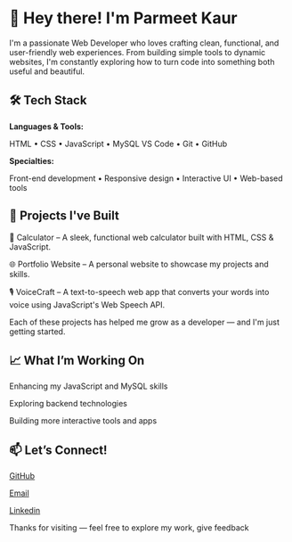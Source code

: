 # 👋 Hey there! I'm Parmeet Kaur

I'm a passionate Web Developer who loves crafting clean, functional, and user-friendly web experiences. From building simple tools to dynamic websites, I'm constantly exploring how to turn code into something both useful and beautiful.

## 🛠️ Tech Stack

**Languages & Tools:**

HTML • CSS • JavaScript • MySQL
VS Code • Git • GitHub

**Specialties:**

Front-end development • Responsive design • Interactive UI • Web-based tools

## 🚀 Projects I've Built

🧮 Calculator – A sleek, functional web calculator built with HTML, CSS & JavaScript.

🌐 Portfolio Website – A personal website to showcase my projects and skills.

🎙️ VoiceCraft – A text-to-speech web app that converts your words into voice using JavaScript's Web Speech API.

Each of these projects has helped me grow as a developer — and I'm just getting started.

## 📈 What I’m Working On

Enhancing my JavaScript and MySQL skills

Exploring backend technologies

Building more interactive tools and apps

## 📫 Let’s Connect!

[GitHub](https://github.com/Parmeet-K)

[Email](parmeetk849@gmail.com)

[Linkedin](http://linkedin.com/in/parmeet-kaur-in)

Thanks for visiting — feel free to explore my work, give feedback
